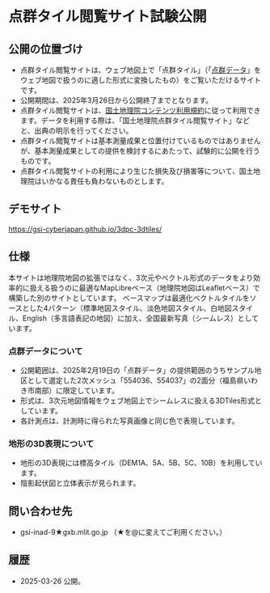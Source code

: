 # 点群タイル閲覧サイト試験公開

## 公開の位置づけ
- 点群タイル閲覧サイトは、ウェブ地図上で「点群タイル」（「[点群データ](https://www.gsi.go.jp/gazochosa/tengun.html)」をウェブ地図で扱うのに適した形式に変換したもの）をご覧いただけるサイトです。
- 公開期間は、2025年3月26日から公開終了までとなります。
- 点群タイル閲覧サイトは、[国土地理院コンテンツ利用規約](https://www.gsi.go.jp/kikakuchousei/kikakuchousei40182.html)に従って利用できます。データを利用する際は、「国土地理院点群タイル閲覧サイト」などと、出典の明示を行ってください。
- 点群タイル閲覧サイトは基本測量成果と位置付けているものではありませんが、基本測量成果としての提供を検討するにあたって、試験的に公開を行うものです。
- 点群タイル閲覧サイトの利用により生じた損失及び損害等について、国土地理院はいかなる責任も負わないものとします。

## デモサイト
https://gsi-cyberjapan.github.io/3dpc-3dtiles/

## 仕様
本サイトは地理院地図の拡張ではなく、3次元やベクトル形式のデータをより効率的に扱える扱うのに最適なMapLibreベース（地理院地図はLeafletベース）で構築した別のサイトとしています。
ベースマップは最適化ベクトルタイルをソースとした4パターン（標準地図スタイル、淡色地図スタイル、白地図スタイル、English（多言語表記の地図）に加え、全国最新写真（シームレス）としています。

### 点群データについて
* 公開範囲は、2025年2月19日の「点群データ」の提供範囲のうちサンプル地区として選定した2次メッシュ「554036、554037」の2面分（福島県いわき市南部）に限定しています。
* 形式は、3次元地図情報をウェブ地図上でシームレスに扱える3DTiles形式としています。
* 各計測点は、計測時に得られた写真画像と同じ色で表現しています。

### 地形の3D表現について
* 地形の3D表現には標高タイル（DEM1A、5A、5B、5C、10B）を利用しています。
* 陰影起伏図と立体表示が見られます。

## 問い合わせ先
- gsi-inad-9★gxb.mlit.go.jp （★を@に変えてご利用ください。）

## 履歴
- 2025-03-26 公開。



